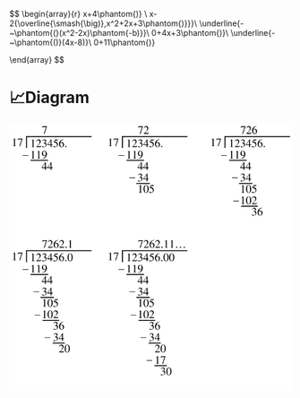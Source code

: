 $$
\begin{array}{r}
x+4\phantom{)}   \\
x-2{\overline{\smash{\big)}\,x^2+2x+3\phantom{)}}}\\
\underline{-~\phantom{(}(x^2-2x)\phantom{-b)}}\\
0+4x+3\phantom{)}\\ 
\underline{-~\phantom{()}(4x-8)}\\ 
0+11\phantom{)}

\end{array}
$$


# 📈Diagram
![name|400](../assets/LongDivision_700.svg)
